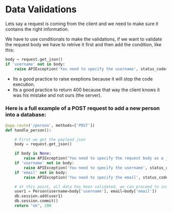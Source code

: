 # Data Validations

Lets say a request is coming from the client and we need to make sure it contains the right information.

We have to use conditionals to make the validations, if we want to validate the request body we have to retrive it first and then add the condition, like this:
```py
body = request.get_json()
if 'username' not in body:
    raise APIException('You need to specify the username', status_code=400)
```

- Its a good practice to raise exeptions because it will stop the code execution.
- Its a good practice to return 400 because that way the client knows it was his mistake and not ours (the server).

### Here is a full example of a POST request to add a new person into a database:

```py
@app.route('/person', methods=['POST'])
def handle_person():

    # First we get the payload json
    body = request.get_json()

    if body is None:
        raise APIException("You need to specify the request body as a json object", status_code=400)
    if 'username' not in body:
        raise APIException('You need to specify the username', status_code=400)
    if 'email' not in body:
        raise APIException('You need to specify the email', status_code=400)

    # at this point, all data has been validated, we can proceed to inster into the db
    user1 = Person(username=body['username'], email=body['email'])
    db.session.add(user1)
    db.session.commit()
    return "ok", 200
```
